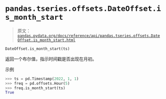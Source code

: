 # `pandas.tseries.offsets.DateOffset.is_month_start`

> 原文：[`pandas.pydata.org/docs/reference/api/pandas.tseries.offsets.DateOffset.is_month_start.html`](https://pandas.pydata.org/docs/reference/api/pandas.tseries.offsets.DateOffset.is_month_start.html)

```py
DateOffset.is_month_start(ts)
```

返回一个布尔值，指示时间戳是否出现在月初。

示例

```py
>>> ts = pd.Timestamp(2022, 1, 1)
>>> freq = pd.offsets.Hour(5)
>>> freq.is_month_start(ts)
True 
```
